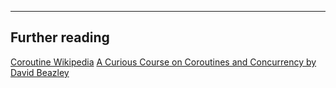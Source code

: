 
---

## Further reading
[Coroutine Wikipedia](https://zh.wikipedia.org/wiki/%E5%8D%8F%E7%A8%8B)
[A Curious Course on Coroutines and Concurrency by David Beazley](http://www.dabeaz.com/coroutines/)

